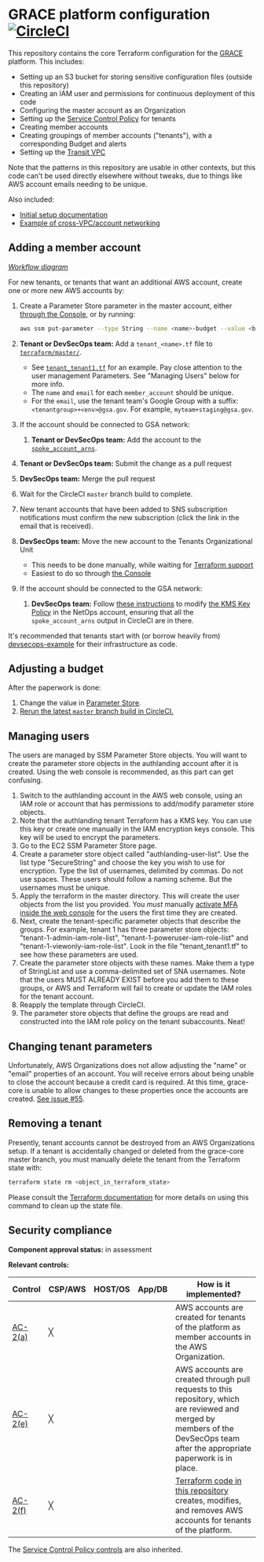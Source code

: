 # GRACE platform configuration [![CircleCI](https://circleci.com/gh/GSA/grace-core.svg?style=svg&circle-token=d0bdc1c9e646280312a4a8254f7c8d4698c8729f)](https://circleci.com/gh/GSA/grace-core)

This repository contains the core Terraform configuration for the [GRACE](https://github.com/gsa/devsecops#readme) platform. This includes:

* Setting up an S3 bucket for storing sensitive configuration files (outside this repository)
* Creating an IAM user and permissions for continuous deployment of this code
* Configuring the master account as an Organization
* Setting up the [Service Control Policy](https://github.com/GSA/security-benchmarks/tree/master/scp) for tenants
* Creating member accounts
* Creating groupings of member accounts ("tenants"), with a corresponding Budget and alerts
* Setting up the [Transit VPC](https://docs.aws.amazon.com/solutions/latest/cisco-based-transit-vpc/welcome.html)

Note that the patterns in this repository are usable in other contexts, but this code can't be used directly elsewhere without tweaks, due to things like AWS account emails needing to be unique.

Also included:

* [Initial setup documentation](SETUP.md)
* [Example of cross-VPC/account networking](terraform/networking)

## Adding a member account

[_Workflow diagram_](https://docs.google.com/drawings/d/1VA45f92EjzxGs0HCtqEdDhXOFROx3PPnD1fZ2-9d-AA/edit)

For new tenants, or tenants that want an additional AWS account, create one or more new AWS accounts by:

1. Create a Parameter Store parameter in the master account, either [through the Console](https://console.aws.amazon.com/systems-manager/parameters/?region=us-east-1), or by running:

    ```sh
    aws ssm put-parameter --type String --name <name>-budget --value <budget>
    ```

1. **Tenant or DevSecOps team:** Add a `tenant_<name>.tf` file to [`terraform/master/`](terraform/master).
    * See [`tenant_tenant1.tf`](terraform/master/tenant_tenant1.tf) for an example. Pay close attention to the user management Parameters. See "Managing Users" below for more info.
    * The `name` and `email` for each `member_account` should be unique.
    * For the `email`, use the tenant team's Google Group with a suffix: `<tenantgroup>+<env>@gsa.gov`. For example, `myteam+staging@gsa.gov`.
1. If the account should be connected to GSA network:
    1. **Tenant or DevSecOps team:** Add the account to the [`spoke_account_arns`](terraform/master/transit_vpc.tf).
1. **Tenant or DevSecOps team:** Submit the change as a pull request
1. **DevSecOps team:** Merge the pull request
1. Wait for the CircleCI `master` branch build to complete.
1. New tenant accounts that have been added to SNS subscription notifications must confirm the new subscription (click the link in the email that is received).
1. **DevSecOps team:** Move the new account to the Tenants Organizational Unit
    * This needs to be done manually, while waiting for [Terraform support](https://github.com/terraform-providers/terraform-provider-aws/pull/4405)
    * Easiest to do so through [the Console](https://console.aws.amazon.com/organizations/home)
1. If the account should be connected to the GSA network:
    1. **DevSecOps team:** Follow [these instructions](https://docs.aws.amazon.com/solutions/latest/cisco-based-transit-vpc/appendix-c.html) to modify [the KMS Key Policy](https://console.aws.amazon.com/iam/home?region=us-east-1#/encryptionKeys/us-east-1) in the NetOps account, ensuring that all the `spoke_account_arns` output in CircleCI are in there.

It's recommended that tenants start with (or borrow heavily from) [devsecops-example](https://github.com/GSA/devsecops-example) for their infrastructure as code.

## Adjusting a budget

After the paperwork is done:

1. Change the value in [Parameter Store](https://console.aws.amazon.com/systems-manager/parameters/?region=us-east-1).
1. [Rerun the latest `master` branch build in CircleCI.](https://circleci.com/gh/GSA/workflows/grace-core/tree/master)

## Managing users

The users are managed by SSM Parameter Store objects. You will want to create the parameter store objects in the authlanding account after it is created. Using the web console is recommended, as this part can get confusing.

1. Switch to the authlanding account in the AWS web console, using an IAM role or account that has permissions to add/modify parameter store objects.
1. Note that the authlanding tenant Terraform has a KMS key. You can use this key or create one manually in the IAM encryption keys console. This key will be used to encrypt the parameters.
1. Go to the EC2 SSM Parameter Store page.
1. Create a parameter store object called "authlanding-user-list". Use the list type "SecureString" and choose the key you wish to use for encryption. Type the list of usernames, delimited by commas. Do not use spaces. These users should follow a naming scheme. But the usernames must be unique.
1. Apply the terraform in the master directory. This will create the user objects from the list you provided. You *must* manually [activate MFA inside the web console](https://docs.aws.amazon.com/IAM/latest/UserGuide/id_credentials_mfa_enable_virtual.html) for the users the first time they are created.
1. Next, create the tenant-specific parameter objects that describe the groups. For example, tenant 1 has three parameter store objects: "tenant-1-admin-iam-role-list", "tenant-1-poweruser-iam-role-list" and "tenant-1-viewonly-iam-role-list". Look in the file "tenant_tenant1.tf" to see how these parameters are used.
1. Create the parameter store objects with these names. Make them a type of StringList and use a comma-delimited set of SNA usernames. Note that the users MUST ALREADY EXIST before you add them to these groups, or AWS and Terraform will fail to create or update the IAM roles for the tenant account.
1. Reapply the template through CircleCI.
1. The parameter store objects that define the groups are read and constructed into the IAM role policy on the tenant subaccounts. Neat!

## Changing tenant parameters

Unfortunately, AWS Organizations does not allow adjusting the "name" or "email" properties of an account. You will receive errors about being unable to close the account because a credit card is required. At this time, grace-core is unable to allow changes to these properties once the accounts are created. [See issue #55](https://github.com/GSA/grace-core/issues/55).

## Removing a tenant

Presently, tenant accounts cannot be destroyed from an AWS Organizations setup. If a tenant is accidentally changed or deleted from the grace-core master branch, you must manually delete the tenant from the Terraform state with:

  ````sh
  terraform state rm <object_in_terraform_state>
  ````

Please consult the [Terraform documentation](https://www.terraform.io/docs/commands/state/rm.html) for more details on using this command to clean up the state file.

## Security compliance

**Component approval status:** in assessment

**Relevant controls:**

Control | CSP/AWS | HOST/OS | App/DB | How is it implemented?
--- | --- | --- | --- | ---
[AC-2(a)](https://nvd.nist.gov/800-53/Rev4/control/AC-2) | ╳ | | | AWS accounts are created for tenants of the platform as member accounts in the AWS Organization.
[AC-2(e)](https://nvd.nist.gov/800-53/Rev4/control/AC-2) | ╳ | | | AWS accounts are created through pull requests to this repository, which are reviewed and merged by members of the DevSecOps team after the appropriate paperwork is in place.
[AC-2(f)](https://nvd.nist.gov/800-53/Rev4/control/AC-2) | ╳ | | | [Terraform code in this repository](terraform/master/members.tf) creates, modifies, and removes AWS accounts for tenants of the platform.

The [Service Control Policy controls](https://github.com/GSA/security-benchmarks/tree/master/scp#compliance-information) are also inherited.
